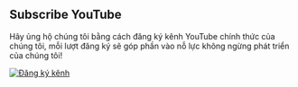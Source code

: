 ## Subscribe YouTube

Hãy ủng hộ chúng tôi bằng cách đăng ký kênh YouTube chính thức của chúng tôi, mỗi lượt đăng ký sẽ góp phần vào nỗ lực không ngừng phát triển của chúng tôi!

<a href="https://youtube.com/@realmios" target="_blank"><img src="https://ihitthebutton.com/wp-content/uploads/2020/11/youtube-subscribe-png.png" alt="Đăng ký kênh" style="height: auto !important;width: auto !important;" ></a>
